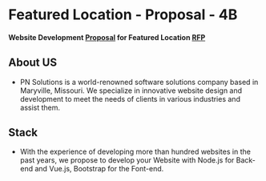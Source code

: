 # Featured Location - Proposal - 4B

#### Website Development [Proposal](https://github.com/pramod096/Proposal-4B/blob/main/Proposal.md) for Featured Location [RFP](https://github.com/KeerthiMuli/featured-locations)

## About US

* PN Solutions is a world-renowned software solutions company based in Maryville, Missouri. We specialize in innovative website design and development to meet the needs of clients in various industries and assist them.

## Stack

* With the experience of developing more than hundred websites in the past years, we propose to develop your Website with Node.js for Back-end and Vue.js, Bootstrap for the Font-end.

